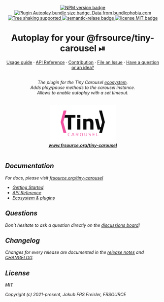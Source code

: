 <p align="center">
  <a href="https://www.npmjs.com/package/">
    <img src="https://img.shields.io/npm/v/@frsource/tiny-carousel-plugin-autoplay" alt="NPM version badge">
  </a>
  <a href="https://bundlephobia.com/result?p=@frsource/tiny-carousel-plugin-autoplay" title="Visit bundlephobia for more details!">
    <img src="https://img.shields.io/bundlephobia/minzip/@frsource/tiny-carousel-plugin-autoplay" alt="Plugin Autoplay bundle size badge. Data from bundlephobia.com">
  </a>
  <a href="https://bundlephobia.com/result?p=@frsource/tiny-carousel-plugin-autoplay">
    <img src="https://badgen.net/bundlephobia/tree-shaking/@frsource/tiny-carousel-plugin-autoplay" alt="Tree shaking supported">
  </a>
  <a href="https://github.com/semantic-release/semantic-release">
    <img src="https://img.shields.io/badge/%20%20%F0%9F%93%A6%F0%9F%9A%80-semantic--release-e10079.svg" alt="semantic-relase badge">
  </a>
  <a href="https://github.com/FRSOURCE/tiny-carousel/blob/master/LICENSE">
    <img src="https://img.shields.io/github/license/FRSOURCE/tiny-carousel" alt="license MIT badge">
  </a>
</p>

<h1 align="center">Autoplay for your @frsource/tiny-carousel ⏯</h1>

<p align="center">
  <a href="https://www.frsource.org/tiny-carousel/guide/usage/#plugin-autoplay">Usage guide</a>
  ·
  <a href="https://www.frsource.org/tiny-carousel/api-reference/plugin-autoplay/">API Reference</a>
  ·
  <a href="https://www.frsource.org/tiny-carousel/contribution/">Contribution</a>
  ·
  <a href="https://github.com/FRSOURCE/tiny-carousel/issues">File an Issue</a>
  ·
  <a href="https://github.com/FRSOURCE/tiny-carousel/discussions">Have a question or an idea?</a>
  <br>
</p>

<p align="center">
  <br>
  <i>The plugin for the Tiny Carousel <a href="https://www.frsource.org/tiny-carousel/ecosystem/">ecosystem</a>.
    <br>Adds play/pause methods to the carousel instance.
    <br>Allows to enable autoplay with a set timeout.
  <br>
  <br>
</p>


<p align="center">
  <img src="https://github.com/FRSOURCE/tiny-carousel/blob/master/src/logo.png" alt="Tiny carousel library logo" height="120px"/>
  <br>
  <a href="https://www.frsource.org/tiny-carousel"><strong>www.frsource.org/tiny-carousel</strong></a>
  <br>
  <br>
</p>


## Documentation

For docs, please visit [frsource.org/tiny-carousel](https://www.frsource.org/tiny-carousel/)

- [Getting Started](https://www.frsource.org/tiny-carousel/guide/usage/#plugin-autoplay)
- [API Reference](https://www.frsource.org/tiny-carousel/api-reference/plugin-autoplay/)
- [Ecosystem & plugins](https://www.frsource.org/tiny-carousel/ecosystem/)

## Questions

Don’t hesitate to ask a question directly on the [discussions board](https://github.com/FRSOURCE/tiny-carousel/discussions)!

## Changelog

Changes for every release are documented in the [release notes](https://github.com/FRSOURCE/tiny-carousel/releases) and [CHANGELOG](https://github.com/FRSOURCE/tiny-carousel/blob/master/packages/plugin-autoplay/CHANGELOG.md).

## License

[MIT](https://opensource.org/licenses/MIT)

Copyright (c) 2021-present, Jakub FRS Freisler, FRSOURCE

